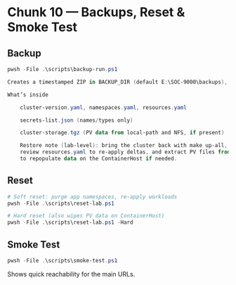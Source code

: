 # Chunk 10 — Backups, Reset & Smoke Test

## Backup
```powershell
pwsh -File .\scripts\backup-run.ps1

Creates a timestamped ZIP in BACKUP_DIR (default E:\SOC-9000\backups), trims old files per SNAPSHOT_RETENTION.

What’s inside

    cluster-version.yaml, namespaces.yaml, resources.yaml

    secrets-list.json (names/types only)

    cluster-storage.tgz (PV data from local-path and NFS, if present)

    Restore note (lab-level): bring the cluster back with make up-all, then you can
    review resources.yaml to re-apply deltas, and extract PV files from cluster-storage.tgz
    to repopulate data on the ContainerHost if needed.
```

## Reset

```powershell
# Soft reset: purge app namespaces, re-apply workloads
pwsh -File .\scripts\reset-lab.ps1

# Hard reset (also wipes PV data on ContainerHost)
pwsh -File .\scripts\reset-lab.ps1 -Hard
```

## Smoke Test

```powershell
pwsh -File .\scripts\smoke-test.ps1
```

Shows quick reachability for the main URLs.

